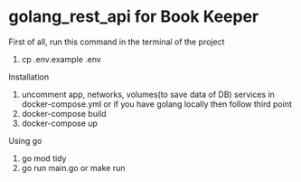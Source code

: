 # golang_rest_api for Book Keeper

First of all, run this command in the terminal of the project
 1) cp .env.example .env

Installation 
 1) uncomment app, networks, volumes(to save data of DB) services in docker-compose.yml or if you have golang locally then follow third point
 2) docker-compose build
 3) docker-compose up

Using go
 1) go mod tidy
 2) go run main.go or make run

